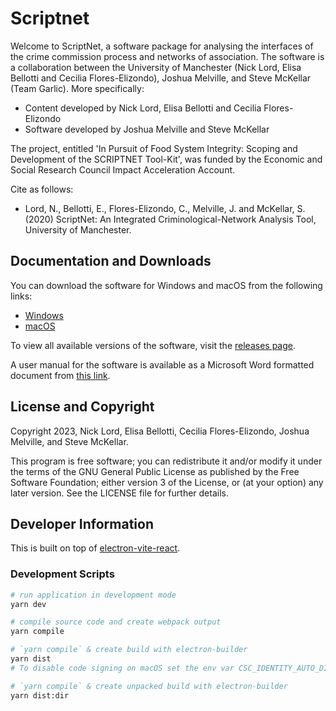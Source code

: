# Scriptnet
Welcome to ScriptNet, a software package for analysing the interfaces of the crime commission process and networks of association. The software is a collaboration between the University of Manchester (Nick Lord, Elisa Bellotti and Cecilia Flores-Elizondo), Joshua Melville, and Steve McKellar (Team Garlic). More specifically:

*   Content developed by Nick Lord, Elisa Bellotti and Cecilia Flores-Elizondo
*   Software developed by Joshua Melville and Steve McKellar

The project, entitled 'In Pursuit of Food System Integrity: Scoping and Development of the SCRIPTNET Tool-Kit', was funded by the Economic and Social Research Council Impact Acceleration Account.

Cite as follows:

*   Lord, N., Bellotti, E., Flores-Elizondo, C., Melville, J. and McKellar, S. (2020) ScriptNet: An Integrated Criminological-Network Analysis Tool, University of Manchester.

## Documentation and Downloads

You can download the software for Windows and macOS from the following links:
  - [Windows](https://github.com/scriptnet-project/scriptnet/releases/download/v1.0.0/ScriptNet-1.0.0-Setup.exe)
  - [macOS](https://github.com/scriptnet-project/scriptnet/releases/download/v1.0.0/ScriptNet-1.0.0-Installer.dmg)
  
To view all available versions of the software, visit the [releases page](https://github.com/scriptnet-project/scriptnet/releases/).

A user manual for the software is available as a Microsoft Word formatted document from [this link](https://github.com/scriptnet-project/scriptnet/raw/master/Scriptnet%20investigator%20manual_FINAL.docx).

## License and Copyright
Copyright 2023, Nick Lord, Elisa Bellotti, Cecilia Flores-Elizondo, Joshua Melville, and Steve McKellar.

This program is free software; you can redistribute it and/or modify it under the terms of the GNU General Public License as published by the Free Software Foundation; either version 3 of the License, or (at your option) any later version. See the LICENSE file for further details.

## Developer Information

This is built on top of [electron-vite-react](https://github.com/electron-vite/electron-vite-react).

### Development Scripts

```bash
# run application in development mode
yarn dev

# compile source code and create webpack output
yarn compile

# `yarn compile` & create build with electron-builder
yarn dist
# To disable code signing on macOS set the env var CSC_IDENTITY_AUTO_DISCOVERY=false

# `yarn compile` & create unpacked build with electron-builder
yarn dist:dir
```
